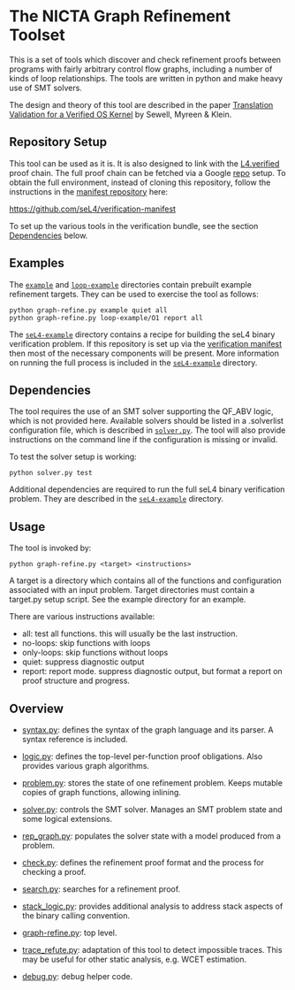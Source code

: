 The NICTA Graph Refinement Toolset
==================================

This is a set of tools which discover and check refinement proofs between
programs with fairly arbitrary control flow graphs, including a number of
kinds of loop relationships. The tools are written in python and make heavy
use of SMT solvers.

The design and theory of this tool are described in the paper [Translation
Validation for a Verified OS Kernel][1] by Sewell, Myreen & Klein.

  [1]: https://ssrg.nicta.com.au/publications/nictaabstracts/Sewell_MK_13.abstract.pml "Translation Validation for a Verified OS Kernel"

Repository Setup
----------------

This tool can be used as it is. It is also designed to link with the
[L4.verified][2] proof chain. The full proof chain can be fetched via a
Google [repo][3] setup. To obtain the full environment, instead of cloning
this repository, follow the instructions in the [manifest repository][4] here:

   https://github.com/seL4/verification-manifest

To set up the various tools in the verification bundle, see the section
[Dependencies](#dependencies) below.

  [2]: https://github.com/seL4/l4v                   "L4.verified Repository"
  [3]: http://source.android.com/source/downloading.html#installing-repo     "google repo installation"
  [4]: https://github.com/seL4/verification-manifest "Verification Manifest Repository"

Examples
--------

The [`example`](example/) and [`loop-example`](loop-example/) directories
contain prebuilt example refinement targets. They can be used to exercise the
tool as follows:

    python graph-refine.py example quiet all
    python graph-refine.py loop-example/O1 report all

The [`seL4-example`](seL4-example/) directory contains a recipe for building
the seL4 binary verification problem. If this repository is set up via the
[verification manifest][4] then most of the necessary components will be
present. More information on running the full process is included in the
[`seL4-example`](seL4-example/) directory.

Dependencies
------------

The tool requires the use of an SMT solver supporting the QF\_ABV logic, which
is not provided here. Available solvers should be listed in a .solverlist
configuration file, which is described in [`solver.py`](solver.py). The tool
will also provide instructions on the command line if the configuration is
missing or invalid.

To test the solver setup is working:

    python solver.py test

Additional dependencies are required to run the full seL4 binary verification
problem. They are described in the [`seL4-example`](seL4-example/) directory.

Usage
-----

The tool is invoked by:

    python graph-refine.py <target> <instructions>

A target is a directory which contains all of the functions and configuration
associated with an input problem. Target directories must contain a target.py
setup script. See the example directory for an example.

There are various instructions available:

  - all: test all functions. this will usually be the last instruction.
  - no-loops: skip functions with loops
  - only-loops: skip functions without loops
  - quiet: suppress diagnostic output
  - report: report mode. suppress diagnostic output, but format a report on proof structure and progress.

Overview
--------

  - [syntax.py](syntax.py): defines the syntax of the graph language and its parser. A syntax reference is included.
  - [logic.py](logic.py): defines the top-level per-function proof obligations. Also provides various graph algorithms.
  - [problem.py](problem.py): stores the state of one refinement problem. Keeps mutable copies of graph functions, allowing inlining.
  - [solver.py](solver.py): controls the SMT solver. Manages an SMT problem state and some logical extensions.
  - [rep\_graph.py](rep_graph.py): populates the solver state with a model produced from a problem.
  - [check.py](check.py): defines the refinement proof format and the process for checking a proof.
  - [search.py](search.py): searches for a refinement proof.
  - [stack\_logic.py](stack_logic.py): provides additional analysis to address stack aspects of the binary calling convention.
  - [graph-refine.py](graph-refine.py): top level.

  - [trace\_refute.py](trace_refute.py): adaptation of this tool to detect
    impossible traces. This may be useful for other static analysis, e.g. WCET
    estimation.
  - [debug.py](debug.py): debug helper code.

